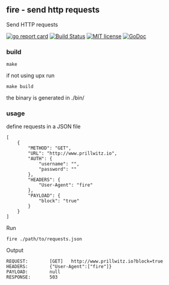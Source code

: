 ## fire - send http requests
Send HTTP requests

[![go report card](https://goreportcard.com/badge/github.com/xellio/fire "go report card")](https://goreportcard.com/report/github.com/xellio/fire)
[![Build Status](https://travis-ci.org/xellio/fire.svg?branch=master)](https://travis-ci.org/xellio/fire)
[![MIT license](http://img.shields.io/badge/license-MIT-brightgreen.svg)](http://opensource.org/licenses/MIT)
[![GoDoc](https://godoc.org/github.com/xellio/fire?status.svg)](https://godoc.org/github.com/xellio/fire)


### build
```
make
```
if not using upx run
```
make build
```
the binary is generated in ./bin/

### usage
define requests in a JSON file
```
[
    {
        "METHOD": "GET",
        "URL": "http://www.prillwitz.io",
        "AUTH": {
            "username": "",
            "password": ""
        },
        "HEADERS": {
            "User-Agent": "fire"
        },        
        "PAYLOAD": {
            "block": "true"
        }
    }
]
```
Run
```
fire ./path/to/requests.json
```
Output
```
REQUEST:        [GET]   http://www.prillwitz.io?block=true
HEADERS:        {"User-Agent":["fire"]}
PAYLOAD:        null
RESPONSE:       503
```
